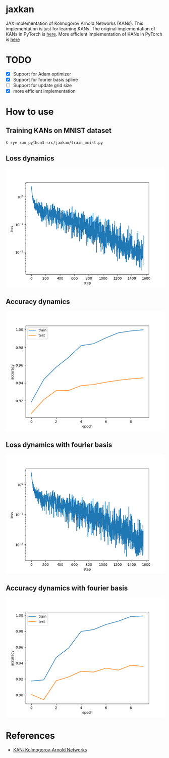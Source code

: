 # jaxkan
JAX implementation of Kolmogorov Arnold Networks (KANs). This implementation is just for learning KANs.
The original implementation of KANs in PyTorch is [here](https://github.com/KindXiaoming/pykan). More efficient implementation of KANs in PyTorch is [here](https://github.com/Blealtan/efficient-kan)

# TODO
- [x] Support for Adam optimizer
- [x] Support for fourier basis spline
- [ ] Support for update grid size
- [x] more efficient implementation

# How to use

## Training KANs on MNIST dataset

```bash
$ rye run python3 src/jaxkan/train_mnist.py
```
## Loss dynamics
![loss](figures/mnist_loss_bspline.png)
## Accuracy dynamics
![accuracy](figures/mnist_accuracy_bspline.png)

## Loss dynamics with fourier basis
![loss](figures/mnist_loss_fourier.png)
## Accuracy dynamics with fourier basis
![accuracy](figures/mnist_accuracy_fourier.png)

# References
- [KAN: Kolmogorov-Arnold Networks](https://arxiv.org/abs/2404.19756)
